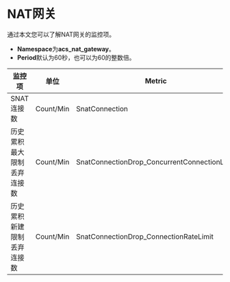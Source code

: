 # NAT网关

通过本文您可以了解NAT网关的监控项。

-   **Namespace**为**acs\_nat\_gateway**。
-   **Period**默认为60秒，也可以为60的整数倍。

|监控项|单位|Metric|Dimensions|Statistics|
|---|--|------|----------|----------|
|SNAT连接数|Count/Min|SnatConnection|userId、instanceId|Maximum|
|历史累积最大限制丢弃连接数|Count/Min|SnatConnectionDrop\_ConcurrentConnectionLimit|userId、instanceId|Maximum|
|历史累积新建限制丢弃连接数|Count/Min|SnatConnectionDrop\_ConnectionRateLimit|userId、instanceId|Maximum|

